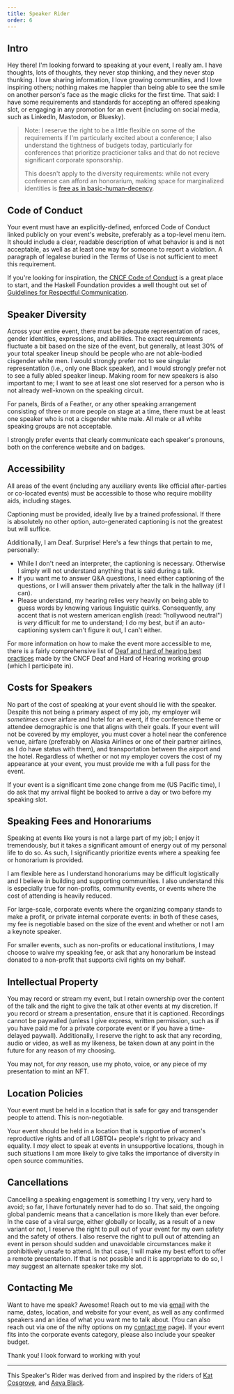```yaml
---
title: Speaker Rider
order: 6
---
```


## Intro

Hey there! I'm looking forward to speaking at your event, I really am.
I have thoughts, lots of thoughts, they never stop thinking, and they never stop thunking.
I love sharing information, I love growing communities, and I love inspiring others; nothing makes me happier than being able to see the smile on another person's face as the magic clicks for the first time.
That said: I have some requirements and standards for accepting an offered speaking slot, or engaging in any promotion for an event (including on social media, such as LinkedIn, Mastodon, or Bluesky).

> Note: I reserve the right to be a little flexible on some of the requirements if I'm particularly excited about a conference; I also understand the tightness of budgets today, particularly for conferences that prioritize practicioner talks and that do not recieve significant corporate sponsorship.
>
> This doesn't apply to the diversity requirements: while not every conference can afford an honorarium, making space for marginalized identities is [free as in basic-human-decency](https://en.wiktionary.org/wiki/free_as_in_beer).

## Code of Conduct

Your event must have an explicitly-defined, enforced Code of Conduct linked publicly on your event's website, preferably as a top-level menu item.
It should include a clear, readable description of what behavior is and is not acceptable, as well as at least one way for someone to report a violation.
A paragraph of legalese buried in the Terms of Use is not sufficient to meet this requirement.

If you're looking for inspiration, the [CNCF Code of Conduct](https://github.com/cncf/foundation/blob/master/code-of-conduct.md) is a great place to start, and the Haskell Foundation provides a well thought out set of [Guidelines for Respectful Communication](https://haskell.foundation/guidelines-for-respectful-communication/).

## Speaker Diversity

Across your entire event, there must be adequate representation of races, gender identities, expressions, and abilities.
The exact requirements fluctuate a bit based on the size of the event, but generally, at least 30% of your total speaker lineup should be people who are not able-bodied cisgender white men.
I would strongly prefer not to see singular representation (i.e., only one Black speaker), and I would strongly prefer not to see a fully abled speaker lineup.
Making room for new speakers is also important to me; I want to see at least one slot reserved for a person who is not already well-known on the speaking circuit.

For panels, Birds of a Feather, or any other speaking arrangement consisting of three or more people on stage at a time, there must be at least one speaker who is not a cisgender white male.
All male or all white speaking groups are not acceptable.

I strongly prefer events that clearly communicate each speaker's pronouns, both on the conference website and on badges.

## Accessibility

All areas of the event (including any auxiliary events like official after-parties or co-located events) must be accessible to those who require mobility aids, including stages.

Captioning must be provided, ideally live by a trained professional.
If there is absolutely no other option, auto-generated captioning is not the greatest but will suffice.

Additionally, I am Deaf. Surprise!
Here's a few things that pertain to me, personally:

- While I don't need an interpreter, the captioning is necessary. Otherwise I simply will not understand anything that is said during a talk.
- If you want me to answer Q&A questions, I need either captioning of the questions, or I will answer them privately after the talk in the hallway (if I can).
- Please understand, my hearing relies very heavily on being able to guess words by knowing various linguistic quirks. Consequently, any accent that is not western american english (read: "hollywood neutral") is _very_ difficult for me to understand; I do my best, but if an auto-captioning system can't figure it out, I can't either.

For more information on how to make the event more accessible to me, there is a fairly comprehensive list of [Deaf and hard of hearing best practices](https://contribute.cncf.io/accessibility/deaf-and-hard-of-hearing/conference-best-practices/) made by the CNCF Deaf and Hard of Hearing working group (which I participate in).

## Costs for Speakers

No part of the cost of speaking at your event should lie with the speaker.
Despite this not being a primary aspect of my job, my employer will _sometimes_ cover airfare and hotel for an event, if the conference theme or attendee demographic is one that aligns with their goals.
If your event will not be covered by my employer, you must cover a hotel near the conference venue, airfare (preferably on Alaska Airlines or one of their partner airlines, as I do have status with them), and transportation between the airport and the hotel.
Regardless of whether or not my employer covers the cost of my appearance at your event, you must provide me with a full pass for the event.

If your event is a significant time zone change from me (US Pacific time), I do ask that my arrival flight be booked to arrive a day or two before my speaking slot.

## Speaking Fees and Honorariums

Speaking at events like yours is not a large part of my job; I enjoy it tremendously, but it takes a significant amount of energy out of my personal life to do so.
As such, I significantly prioritize events where a speaking fee or honorarium is provided.

I am flexible here as I understand honorariums may be difficult logistically and I believe in building and supporting communities.
I also understand this is especially true for non-profits, community events, or events where the cost of attending is heavily reduced.

For large-scale, corporate events where the organizing company stands to make a profit, or private internal corporate events: in both of these cases, my fee is negotiable based on the size of the event and whether or not I am a keynote speaker.

For smaller events, such as non-profits or educational institutions, I may choose to waive my speaking fee, or ask that any honorarium be instead donated to a non-profit that supports civil rights on my behalf.

## Intellectual Property

You may record or stream my event, but I retain ownership over the content of the talk and the right to give the talk at other events at my discretion.
If you record or stream a presentation, ensure that it is captioned.
Recordings cannot be paywalled (unless I give express, written permission, such as if you have paid me for a private corporate event or if you have a time-delayed paywall).
Additionally, I reserve the right to ask that any recording, audio or video, as well as my likeness, be taken down at any point in the future for any reason of my choosing.

You may not, for _any_ reason, use my photo, voice, or any piece of my presentation to mint an NFT.

## Location Policies

Your event must be held in a location that is safe for gay and transgender people to attend.
This is non-negotiable.

Your event should be held in a location that is supportive of women's reproductive rights and of all LGBTQI+ people's right to privacy and equality.
I _may_ elect to speak at events in unsupportive locations, though in such situations I am more likely to give talks the importance of diversity in open source communities.

## Cancellations

Cancelling a speaking engagement is something I try very, very hard to avoid; so far, I have fortunately never had to do so.
That said, the ongoing global pandemic means that a cancellation is more likely than ever before.
In the case of a viral surge, either globally or locally, as a result of a new variant or not, I reserve the right to pull out of your event for my own safety and the safety of others.
I also reserve the right to pull out of attending an event in person should sudden and unavoidable circumstances make it prohibitively unsafe to attend.
In that case, I will make my best effort to offer a remote presentation.
If that is not possible and it is appropriate to do so, I may suggest an alternate speaker take my slot.

## Contacting Me

Want to have me speak?
Awesome! Reach out to me via [email](mailto:speaking@hazelweakly.me) with the name, dates, location, and website for your event, as well as any confirmed speakers and an idea of what you want me to talk about.
(You can also reach out via one of the nifty options on my [contact me](/contact) page).
If your event fits into the corporate events category, please also include your speaker budget.

Thank you! I look forward to working with you!

---

This Speaker's Rider was derived from and inspired by the riders of [Kat Cosgrove](https://github.com/katcosgrove/katcosgrove/blob/main/speaking.md), and [Aeva Black](https://aeva.online/media/speaker-rider/).
